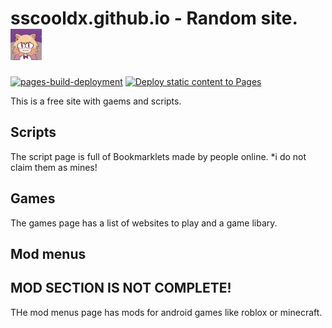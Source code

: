 # sscooldx.github.io - Random site. <img src="/Assets/62b2e13ee2994086327356a18e6c5fc2.png" height="50" width="50">
[![pages-build-deployment](https://github.com/sscooldx/sscooldx.github.io/actions/workflows/pages/pages-build-deployment/badge.svg)](https://github.com/sscooldx/sscooldx.github.io/actions/workflows/pages/pages-build-deployment) [![Deploy static content to Pages](https://github.com/sscooldx/sscooldx.github.io/actions/workflows/static.yml/badge.svg)](https://github.com/sscooldx/sscooldx.github.io/actions/workflows/static.yml)

<p>This is a free site with gaems and scripts.</p>

## Scripts
The script page is full of Bookmarklets made by people online. *i do not claim them as mines!

## Games
The games page has a list of websites to play and a game libary.

## Mod menus
## MOD SECTION IS NOT COMPLETE!
THe mod menus page has mods for android games like roblox or minecraft.
